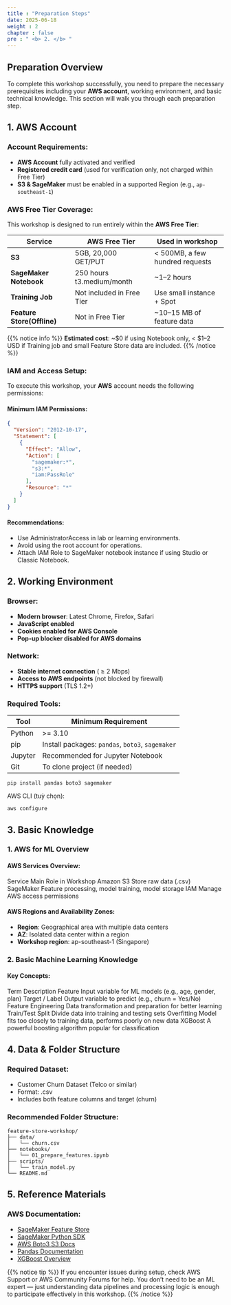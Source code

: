 ```yaml
---
title : "Preparation Steps"
date: 2025-06-18
weight : 2
chapter : false
pre : " <b> 2. </b> "
---
```


## Preparation Overview

To complete this workshop successfully, you need to prepare the necessary prerequisites including your **AWS account**, working environment, and basic technical knowledge. This section will walk you through each preparation step.

## 1. AWS Account

### Account Requirements:
- **AWS Account** fully activated and verified
- **Registered credit card** (used for verification only, not charged within Free Tier)
- **S3 & SageMaker** must be enabled in a supported Region (e.g., `ap-southeast-1`)

### AWS Free Tier Coverage:
This workshop is designed to run entirely within the **AWS Free Tier**:

| Service                  | AWS Free Tier                 | Used in workshop            |
|--------------------------|-------------------------------|-----------------------------|
| **S3**                   | 5GB, 20,000 GET/PUT           | < 500MB, a few hundred requests |
| **SageMaker Notebook**   | 250 hours t3.medium/month     | ~1–2 hours                  |
| **Training Job**         | Not included in Free Tier     | Use small instance + Spot   |
| **Feature Store(Offline)** | Not in Free Tier            | ~10–15 MB of feature data   |

{{% notice info %}}
**Estimated cost**: ~$0 if using Notebook only, < $1–2 USD if Training job and small Feature Store data are included.
{{% /notice %}}

### IAM and Access Setup:

To execute this workshop, your **AWS** account needs the following permissions:

#### **Minimum IAM Permissions:**
```json
{
  "Version": "2012-10-17",
  "Statement": [
    {
      "Effect": "Allow",
      "Action": [
        "sagemaker:*",
        "s3:*",
        "iam:PassRole"
      ],
      "Resource": "*"
    }
  ]
}
```
#### **Recommendations:**
- Use AdministratorAccess in lab or learning environments.
- Avoid using the root account for operations.
- Attach IAM Role to SageMaker notebook instance if using Studio or Classic Notebook.

## 2. Working Environment
### Browser:
- **Modern browser**: Latest Chrome, Firefox, Safari
- **JavaScript enabled**
- **Cookies enabled for AWS Console**
- **Pop-up blocker disabled for AWS domains**

### Network:
- **Stable internet connection** ( ≥ 2 Mbps)
- **Access to AWS endpoints** (not blocked by firewall)
- **HTTPS support** (TLS 1.2+)

### Required Tools:
| Tool    | Minimum Requirement                              |
| ------- | ------------------------------------------------ |
| Python  | >= 3.10                                          |
| pip     | Install packages: `pandas`, `boto3`, `sagemaker` |
| Jupyter | Recommended for Jupyter Notebook                 |
| Git     | To clone project (if needed)                     |
```
pip install pandas boto3 sagemaker
```
AWS CLI (tuỳ chọn):
```
aws configure
```

## 3. Basic Knowledge
### 1. AWS for ML Overview
#### **AWS Services Overview:**
Service	Main Role in Workshop
Amazon S3	Store raw data (.csv)
SageMaker	Feature processing, model training, model storage
IAM	Manage AWS access permissions

#### **AWS Regions and Availability Zones:**
- **Region**: Geographical area with multiple data centers
- **AZ**: Isolated data center within a region
- **Workshop region**: ap-southeast-1 (Singapore)

### 2. Basic Machine Learning Knowledge
#### Key Concepts:
Term	Description
Feature	Input variable for ML models (e.g., age, gender, plan)
Target / Label	Output variable to predict (e.g., churn = Yes/No)
Feature Engineering	Data transformation and preparation for better learning
Train/Test Split	Divide data into training and testing sets
Overfitting	Model fits too closely to training data, performs poorly on new data
XGBoost	A powerful boosting algorithm popular for classification

## 4. Data & Folder Structure
### Required Dataset:
- Customer Churn Dataset (Telco or similar)
- Format: .csv
- Includes both feature columns and target (churn)

### Recommended Folder Structure:
```
feature-store-workshop/
├── data/
│   └── churn.csv
├── notebooks/
│   └── 01_prepare_features.ipynb
├── scripts/
│   └── train_model.py
└── README.md
```

## 5. Reference Materials
### **AWS Documentation:**
- [SageMaker Feature Store](https://docs.aws.amazon.com/sagemaker/latest/dg/feature-store.html)
- [SageMaker Python SDK](https://sagemaker.readthedocs.io/en/stable/)
- [AWS Boto3 S3 Docs](https://boto3.amazonaws.com/v1/documentation/api/latest/reference/services/s3.html)
- [Pandas Documentation](https://pandas.pydata.org/docs/)
- [XGBoost Overview](https://xgboost.readthedocs.io/en/stable/)

{{% notice tip %}}
If you encounter issues during setup, check AWS Support or AWS Community Forums for help.
You don’t need to be an ML expert — just understanding data pipelines and processing logic is enough to participate effectively in this workshop.
{{% /notice %}}




